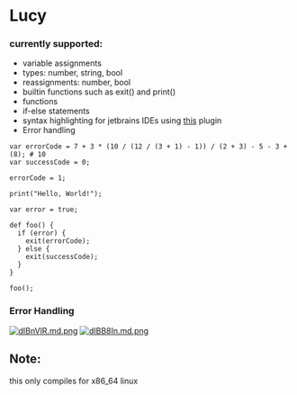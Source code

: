 # Lucy

### currently supported:

- variable assignments
- types: number, string, bool
- reassignments: number, bool
- builtin functions such as exit() and print()
- functions
- if-else statements
- syntax highlighting for jetbrains IDEs using [this](https://github.com/chaoticva/lucy-language-support) plugin
- Error handling

```lc
var errorCode = 7 + 3 * (10 / (12 / (3 + 1) - 1)) / (2 + 3) - 5 - 3 + (8); # 10
var successCode = 0;

errorCode = 1;

print("Hello, World!");

var error = true;

def foo() {
  if (error) {
    exit(errorCode);
  } else {
    exit(successCode);
  }
}

foo();
```

### Error Handling

[![dIBnVlR.md.png](https://iili.io/dIBnVlR.md.png)](https://freeimage.host/i/dIBnVlR)
[![dIBB8In.md.png](https://freeimage.host/i/dIBB8In)](https://freeimage.host/i/dIBB8In)

## Note:

this only compiles for x86_64 linux

